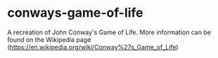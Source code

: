 # conways-game-of-life
A recreation of John Conway's Game of Life. More information can be found on the Wikipedia page (https://en.wikipedia.org/wiki/Conway%27s_Game_of_Life)
